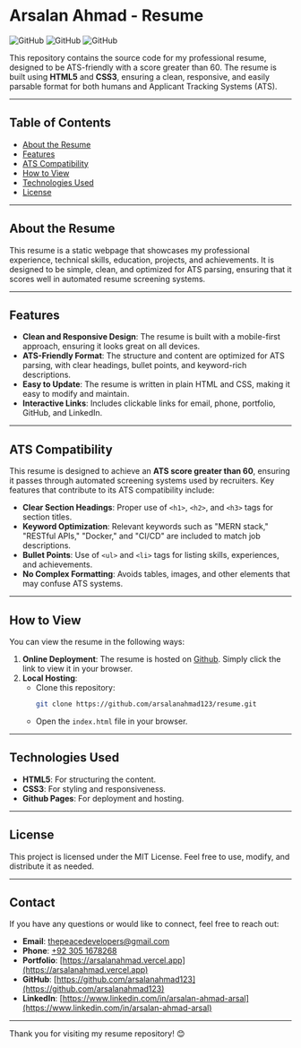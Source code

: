 # Arsalan Ahmad - Resume

![GitHub](https://img.shields.io/badge/ATS%20Score-%3E60-brightgreen)
![GitHub](https://img.shields.io/badge/HTML5-E34F26?style=flat&logo=html5&logoColor=white)
![GitHub](https://img.shields.io/badge/CSS3-1572B6?style=flat&logo=css3&logoColor=white)

This repository contains the source code for my professional resume, designed to be ATS-friendly with a score greater than 60. The resume is built using **HTML5** and **CSS3**, ensuring a clean, responsive, and easily parsable format for both humans and Applicant Tracking Systems (ATS).

---

## Table of Contents

- [About the Resume](#about-the-resume)
- [Features](#features)
- [ATS Compatibility](#ats-compatibility)
- [How to View](#how-to-view)
- [Technologies Used](#technologies-used)
- [License](#license)

---

## About the Resume

This resume is a static webpage that showcases my professional experience, technical skills, education, projects, and achievements. It is designed to be simple, clean, and optimized for ATS parsing, ensuring that it scores well in automated resume screening systems.

---

## Features

- **Clean and Responsive Design**: The resume is built with a mobile-first approach, ensuring it looks great on all devices.
- **ATS-Friendly Format**: The structure and content are optimized for ATS parsing, with clear headings, bullet points, and keyword-rich descriptions.
- **Easy to Update**: The resume is written in plain HTML and CSS, making it easy to modify and maintain.
- **Interactive Links**: Includes clickable links for email, phone, portfolio, GitHub, and LinkedIn.

---

## ATS Compatibility

This resume is designed to achieve an **ATS score greater than 60**, ensuring it passes through automated screening systems used by recruiters. Key features that contribute to its ATS compatibility include:

- **Clear Section Headings**: Proper use of `<h1>`, `<h2>`, and `<h3>` tags for section titles.
- **Keyword Optimization**: Relevant keywords such as "MERN stack," "RESTful APIs," "Docker," and "CI/CD" are included to match job descriptions.
- **Bullet Points**: Use of `<ul>` and `<li>` tags for listing skills, experiences, and achievements.
- **No Complex Formatting**: Avoids tables, images, and other elements that may confuse ATS systems.

---

## How to View

You can view the resume in the following ways:

1. **Online Deployment**: The resume is hosted on [Github](https://arsalanahmad123.github.io/resume). Simply click the link to view it in your browser.
2. **Local Hosting**:
   - Clone this repository:
     ```bash
     git clone https://github.com/arsalanahmad123/resume.git
     ```
   - Open the `index.html` file in your browser.

---

## Technologies Used

- **HTML5**: For structuring the content.
- **CSS3**: For styling and responsiveness.
- **Github Pages**: For deployment and hosting.

---

## License

This project is licensed under the MIT License. Feel free to use, modify, and distribute it as needed.

---

## Contact

If you have any questions or would like to connect, feel free to reach out:

- **Email**: [thepeacedevelopers@gmail.com](mailto:thepeacedevelopers@gmail.com)
- **Phone**: [+92 305 1678268](tel:+923051678268)
- **Portfolio**: [https://arsalanahmad.vercel.app](https://arsalanahmad.vercel.app)
- **GitHub**: [https://github.com/arsalanahmad123](https://github.com/arsalanahmad123)
- **LinkedIn**: [https://www.linkedin.com/in/arsalan-ahmad-arsal](https://www.linkedin.com/in/arsalan-ahmad-arsal)

---

Thank you for visiting my resume repository! 😊

